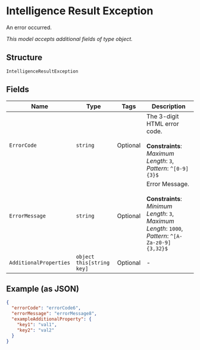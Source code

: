 
# Intelligence Result Exception

An error occurred.

*This model accepts additional fields of type object.*

## Structure

`IntelligenceResultException`

## Fields

| Name | Type | Tags | Description |
|  --- | --- | --- | --- |
| `ErrorCode` | `string` | Optional | The 3-digit HTML error code.<br><br>**Constraints**: *Maximum Length*: `3`, *Pattern*: `^[0-9]{3}$` |
| `ErrorMessage` | `string` | Optional | Error Message.<br><br>**Constraints**: *Minimum Length*: `3`, *Maximum Length*: `1000`, *Pattern*: `^[A-Za-z0-9]{3,32}$` |
| `AdditionalProperties` | `object this[string key]` | Optional | - |

## Example (as JSON)

```json
{
  "errorCode": "errorCode6",
  "errorMessage": "errorMessage8",
  "exampleAdditionalProperty": {
    "key1": "val1",
    "key2": "val2"
  }
}
```

